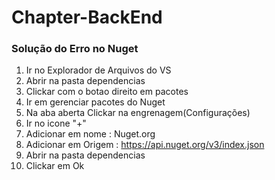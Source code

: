# Chapter-BackEnd



### Solução do Erro no Nuget 


1. Ir no Explorador de Arquivos do VS
2. Abrir na pasta dependencias
3. Clickar com o botao direito em pacotes
4. Ir em gerenciar pacotes do Nuget
5. Na aba aberta Clickar na engrenagem(Configurações)
6. Ir no icone "+"
7. Adicionar em nome : Nuget.org
8. Adicionar em Origem : https://api.nuget.org/v3/index.json
9. Abrir na pasta dependencias
10. Clickar em Ok




